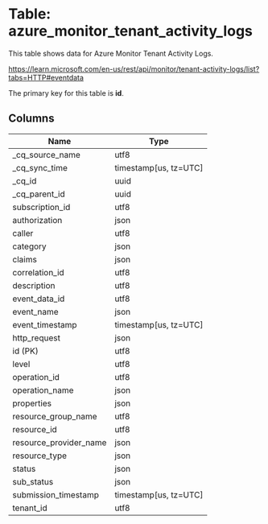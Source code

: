 # Table: azure_monitor_tenant_activity_logs

This table shows data for Azure Monitor Tenant Activity Logs.

https://learn.microsoft.com/en-us/rest/api/monitor/tenant-activity-logs/list?tabs=HTTP#eventdata

The primary key for this table is **id**.

## Columns

| Name          | Type          |
| ------------- | ------------- |
|_cq_source_name|utf8|
|_cq_sync_time|timestamp[us, tz=UTC]|
|_cq_id|uuid|
|_cq_parent_id|uuid|
|subscription_id|utf8|
|authorization|json|
|caller|utf8|
|category|json|
|claims|json|
|correlation_id|utf8|
|description|utf8|
|event_data_id|utf8|
|event_name|json|
|event_timestamp|timestamp[us, tz=UTC]|
|http_request|json|
|id (PK)|utf8|
|level|utf8|
|operation_id|utf8|
|operation_name|json|
|properties|json|
|resource_group_name|utf8|
|resource_id|utf8|
|resource_provider_name|json|
|resource_type|json|
|status|json|
|sub_status|json|
|submission_timestamp|timestamp[us, tz=UTC]|
|tenant_id|utf8|